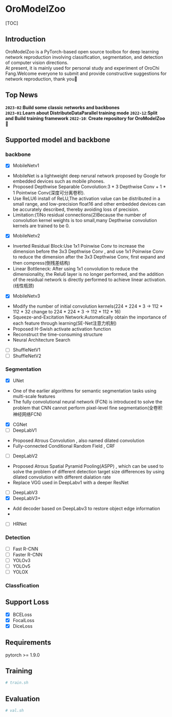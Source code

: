 # OroModelZoo
[TOC]
## Introduction
  OroModelZoo is a PyTorch-based open source toolbox for deep learning network reproduction involving classification, segmentation, and detection of computer vision directions.  
  At present, it is mainly used for personal study and experiment of OroChi Fang.Welcome everyone to submit and provide constructive suggestions for network reproduction, thank you🤞

## Top News
**`2023-02`**:**Build some classic networks and backbones**  
**`2023-01`**:**Learn about DistributeDataParallel training mode**
**`2022-12`**:**Split and Build training framework**
**`2022-10`**: **Create repository for OroModelZoo🎂**

## Supported model and backbone
### backbone
- [x] MobileNetv1
+ MobileNet is a lightweight deep nerural network proposed by Google for embedded devices such as mobile phones. 
+ Proposed Depthwise Separable Convolution:3 * 3 Depthwise Conv + 1 * 1 Pointwise Conv(深度可分离卷积).  
+ Use ReLU6 install of ReLU,The activation value can be distributed in a small range, and low-precision float16 and other embedded devices can be accurately described, thereby avoiding loss of precision.
+ Limitation:(1)No residual connections(2)Because the number of convolution kernel weights is too small,many Depthwise convolution kernels are trained to be 0.
- [x] MobileNetv2
+ Inverted Residual Block:Use 1x1 Poinwise Conv to increase the dimension before the 3x3 Depthwise Conv , and use 1x1 Poinwise Conv to reduce the dimension after the 3x3 Depthwise Conv, first expand and then compress(倒残差结构)
+ Linear Bottleneck: After using 1x1 convolution to reduce the dimensionality, the Relu6 layer is no longer performed, and the addition of the residual network is directly performed to achieve linear activation.(线性瓶颈)
- [x] MobileNetv3  
+ Modify the number of initial convolution kernels(224 * 224 * 3 -> 112 * 112 * 32 change to 224 * 224 * 3 -> 112 * 112 * 16)  
+ Squeeze-and-Excitation Network:Automatically obtain the importance of each feature through learning(SE-Net注意力机制)
+ Proposed H-Swish activate activation function  
+ Reconstruct the time-consuming structure 
+ Neural Architecture Search  
- [ ] ShuffleNetV1
- [ ] ShuffleNetV2
### Segmentation
- [x] UNet
+ One of the earlier algorithms for semantic segmentation tasks using multi-scale features
+ The fully convolutional neural network (FCN) is introduced to solve the problem that CNN cannot perform pixel-level fine segmentation(全卷积神经网络FCN)
- [x] CGNet
- [ ] DeepLabV1
+ Proposed Atrous Convolution , also named dilated convolution
+ Fully-connected Conditional Random Field , CRF
- [ ] DeepLabV2
+ Proposed Atrous Spatial Pyramid Pooling(ASPP) , which can be used to solve the problem of different detection target size differences by using dilated convolution with different dialation rate
+ Replace VGG used in DeepLabv1 with a deeper ResNet
- [ ] DeepLabV3
- [x] DeepLabV3+
+ Add decoder based on DeepLabv3 to restore object edge information
+ 
- [ ] HRNet 

### Detection
- [ ] Fast R-CNN
- [ ] Faster R-CNN
- [ ] YOLOv3
- [ ] YOLOv5
- [ ] YOLOX

### Classfication

## Support Loss
- [x] BCELoss
- [x] FocalLoss
- [x] DiceLoss

## Requirements
pytorch >= 1.9.0

## Training
```python
# train.sh
```

## Evaluation
```python
# val.sh
```
